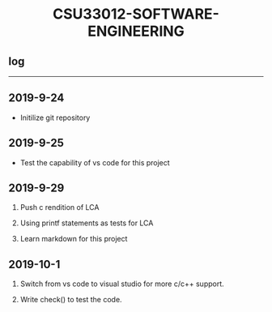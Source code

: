 # <center>CSU33012-SOFTWARE-ENGINEERING</center>

## log

---

## 2019-9-24

- Initilize git repository

## 2019-9-25

- Test the capability of vs code for this project

## 2019-9-29

1. Push c rendition of LCA

2. Using printf statements as tests for LCA

3. Learn markdown for this project
   
## 2019-10-1
1. Switch from vs code to visual studio for more c/c++ support.

2. Write check() to test the code.
   
